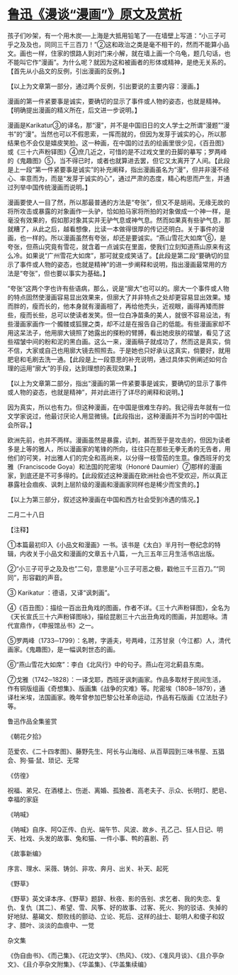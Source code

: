 # [鲁迅《漫谈“漫画”》原文及赏析](https://www.vrrw.net/wx/8604.html)

孩子们吵架，有一个用木炭──上海是大抵用铅笔了──在墙壁上写道：“小三子可乎之及及也，同同三千三百刀！”②这和政治之类是毫不相干的，然而不能算小品文。画也一样，住家的恨路人到对门来小解，就在墙上画一个乌龟，题几句话，也不能叫它作“漫画”。为什么呢？就因为这和被画者的形体或精神，是绝无关系的。【首先从小品文的反例，引出漫画的反例。】

【以上为文章第一部分，通过两个反例，引出要说的主要内容：漫画。】



漫画的第一件紧要事是诚实，要确切的显示了事件或人物的姿态，也就是精神。【明确提出漫画的精义所在，后文进一步说明。】

漫画是Karikatur③的译名，那“漫”，并不是中国旧日的文人学士之所谓“漫题”“漫书”的“漫”。当然也可以不假思索，一挥而就的，但因为发芽于诚实的心，所以那结果也不会仅是嬉皮笑脸。这一种画，在中国的过去的绘画里很少见，《百丑图》或《三十六声粉铎图》④庶几近之，可惜的是不过戏文里的丑脚的摹写；罗两峰的《鬼趣图》⑤，当不得已时，或者也就算进去罢，但它又太离开了人间。【此段是上一段“第一件紧要事是诚实”的补充阐释，指出漫画虽名为“漫”，但并非漫不经心、率意而为，而是“发芽于诚实的心”，通过严肃的态度，精心构思而产生，并通过列举中国传统漫画而说明。】

漫画要使人一目了然，所以那最普通的方法是“夸张”，但又不是胡闹。无缘无故的将所攻击或暴露的对象画作一头驴，恰如拍马家将所拍的对象做成一个神一样，是毫没有效果的，假如那对象其实并无驴气息或神气息。然而如果真有些驴气息，那就糟了，从此之后，越看想像，比读一本做得很厚的传记还明白。关于事件的漫画，也一样的。所以漫画虽然有夸张，却还是要诚实。“燕山雪花大如席”⑥，是夸张，但燕山究竟有雪花，就含着一点诚实在里面，使我们立刻知道燕山原来有这么冷。如果说“广州雪花大如席”，那可就变成笑话了。【此段是第二段“要确切的显示了事件或人物的姿态，也就是精神”的进一步阐释和说明，指出漫画最常用的方法是“夸张”，但也要以事实为基础。】

“夸张”这两个字也许有些语病，那么，说是“廓大”也可以的。廓大一个事件或人物的特点固然使漫画容易显出效果来，但廓大了并非特点之处却更容易显出效果。矮而胖的，瘦而长的，他本身就有漫画相了，再给他秃头，近视眼，画得再矮而胖些，瘦而长些，总可以使读者发笑。但一位白净苗条的美人，就很不容易设法，有些漫画家画作一个髑髅或狐狸之类，却不过是在报告自己的低能。有些漫画家却不用这呆法子，他用廓大镜照了她露出的搽粉的臂膊，看出她皮肤的褶皱，看见了这些褶皱中间的粉和泥的黑白画。这么一来，漫画稿子就成功了，然而这是真实，倘不信，大家或自己也用廓大镜去照照去。于是她也只好承认这真实，倘要好，就用肥皂和毛刷去洗一通。【此段是上一段意思的补充说明，通过具体实例阐述如何合理的运用“廓大”的手段，达到理想的表现效果。】

【以上为文章第二部分，指出“漫画的第一件紧要事是诚实，要确切的显示了事件或人物的姿态，也就是精神”，并对此进行了详尽的阐释和说明。】

因为真实，所以也有力。但这种漫画，在中国是很难生存的。我记得去年就有一位文学家说过，他最讨厌论人用显微镜。【此段指出，这种漫画并不为当时的中国社会所容。】

欧洲先前，也并不两样。漫画虽然是暴露，讥刺，甚而至于是攻击的，但因为读者多是上等的雅人，所以漫画家的笔锋的所向，往往只在那些无拳无勇的无告者，用他们的可笑，衬出雅人们的完全和高尚来，以分得一枝雪茄的生意。像西班牙的戈雅（Franciscode Goya）和法国的陀密埃（Honoré Daumier）⑦那样的漫画家，到底还是不可多得的。【此段叙述这种漫画在欧洲社会也不受欢迎，所以真正暴露社会痼疾、讽刺上层阶级的漫画和漫画家同样也是稀少而宝贵的。】

【以上为第三部分，叙述这种漫画在中国和西方社会受到冷遇的情况。】

二月二十八日





【注释】

①本篇最初印入《小品文和漫画》一书。该书是《太白》半月刊一卷纪念的特辑，内收关于小品文和漫画的文章五十八篇，一九三五年三月生活书店出版。

②“小三子可乎之及及也”二句，意思是“小三子可恶之极，戳他三千三百刀。”“同同”，形容戳的声音。

③ Karikatur ：德语，又译“讽刺画”。

④《百丑图》：描绘一百出丑角戏的图画，作者不详。《三十六声粉铎图》，全名为《天长宣氏三十六声粉铎图咏》，描绘昆剧三十六出丑角戏的图画，并加题咏。清代宣鼎作，《申报馆丛书》之一。

⑤罗两峰（1733─1799）：名聘，字遁夫，号两峰，江苏甘泉（今江都）人，清代画家。《鬼趣图》，是一幅讽刺世态的画。

⑥“燕山雪花大如席”：李白《北风行》中的句子。燕山在河北蓟县东南。

⑦戈雅（1742─1828）：一译戈耶，西班牙讽刺画家。作品多取材于民间生活，作有铜版组画《奇想集》、版画集《战争的灾难》等。陀密埃（1808─1879），通译杜米埃，法国画家。晚年曾参加巴黎公社革命运动，作品有石版画《立法肚子》等。

鲁迅作品全集鉴赏

《朝花夕拾》

范爱农、《二十四孝图》、藤野先生、阿长与山海经、从百草园到三味书屋、五猖会、狗·猫·鼠、琐记、无常

《仿徨》

祝福、弟兄、在酒楼上、伤逝、离婚、孤独者、高老夫子、示众、长明灯、肥皂、幸福的家庭

《呐喊》

《呐喊》自序、阿Q正传、白光、端午节、风波、故乡、孔乙己、狂人日记、明天、社戏、头发的故事、兔和猫、一件小事、鸭的喜剧、药

《故事新编》

序言、理水、采薇、铸剑、非攻、奔月、出关、补天、起死

《野草》

《野草》英文译本序、《野草》题辞、秋夜、影的告别、求乞者、我的失恋、复仇、复仇〔其二〕、希望、雪、风筝、好的故事、过客、死火、狗的驳诘、失掉的好地狱、墓碣文、颓败线的颤动、立论、死后、这样的战士、聪明人和傻子和奴才、腊叶、淡淡的血痕中、一觉

杂文集

《伪自由书》、《而己集》、《花边文学》、《热风》、《坟》、《准风月谈》、《且介亭杂文》、《且介亭杂文附集》、《华盖集》、《华盖集续编》

